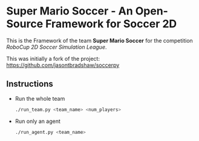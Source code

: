 Super Mario Soccer - An Open-Source Framework for Soccer 2D
===========================================================

This is the Framework of the team **Super Mario Soccer** for the
competition *RoboCup 2D Soccer Simulation League*.

This was initially a fork of the project: https://github.com/jasontbradshaw/soccerpy

Instructions
------------
* Run the whole team

    ```bash
    ./run_team.py <team_name> <num_players>
    ```
* Run only an agent

    ```bash
    ./run_agent.py <team_name>
    ```

